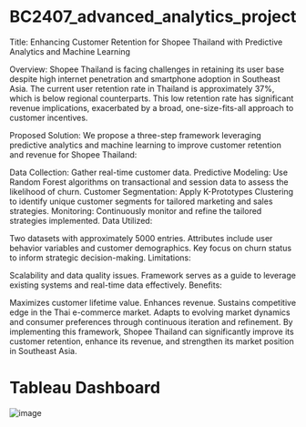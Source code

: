 # BC2407_advanced_analytics_project

Title: Enhancing Customer Retention for Shopee Thailand with Predictive Analytics and Machine Learning

Overview:
Shopee Thailand is facing challenges in retaining its user base despite high internet penetration and smartphone adoption in Southeast Asia. The current user retention rate in Thailand is approximately 37%, which is below regional counterparts. This low retention rate has significant revenue implications, exacerbated by a broad, one-size-fits-all approach to customer incentives.

Proposed Solution:
We propose a three-step framework leveraging predictive analytics and machine learning to improve customer retention and revenue for Shopee Thailand:

Data Collection: Gather real-time customer data.
Predictive Modeling: Use Random Forest algorithms on transactional and session data to assess the likelihood of churn.
Customer Segmentation: Apply K-Prototypes Clustering to identify unique customer segments for tailored marketing and sales strategies.
Monitoring: Continuously monitor and refine the tailored strategies implemented.
Data Utilized:

Two datasets with approximately 5000 entries.
Attributes include user behavior variables and customer demographics.
Key focus on churn status to inform strategic decision-making.
Limitations:

Scalability and data quality issues.
Framework serves as a guide to leverage existing systems and real-time data effectively.
Benefits:

Maximizes customer lifetime value.
Enhances revenue.
Sustains competitive edge in the Thai e-commerce market.
Adapts to evolving market dynamics and consumer preferences through continuous iteration and refinement.
By implementing this framework, Shopee Thailand can significantly improve its customer retention, enhance its revenue, and strengthen its market position in Southeast Asia.


# Tableau Dashboard
![image](https://github.com/JavierTan07/BC2407_advanced_analytics_project/assets/157681152/360c0b1e-3506-4888-8cbf-9ba68b7a5bee)

